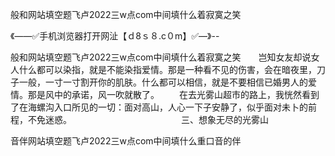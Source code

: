般和网站填空题飞卢2022三w点com中间填什么着寂寞之笑

《——✅手机浏览器打开网沚【ｄ8ｓ８.c０m】✅—》--

般和网站填空题飞卢2022三w点com中间填什么着寂寞之笑　　岂知女友却说女人什么都可以染指，就是不能染指爱情。那是一种看不见的伤害，会在暗夜里，刀子一般，一寸一寸割开你的肌肤。什么都可以相信，就是不要相信已婚男人的爱情。那是风中的承诺，风一吹就散了。
　　在去光雾山超市的路上，我恍然看到了在海螺沟入口所见的一切：面对高山，人心一下子安静了，似乎面对未卜的前程，不免迷惑。　　　　　　　　　　　　　三、想象无尽的光雾山





音伴网站填空题飞卢2022三w点com中间填什么重口音的伴

